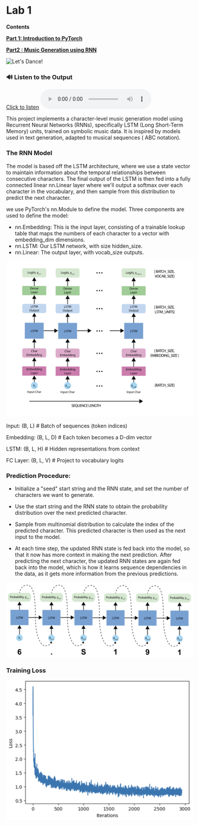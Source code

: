 # Lab 1 

**Contents**

[**Part 1: Introduction to PyTorch**](https://github.com/Prashanna-Raj-Pandit/DeepLearning-MIT/blob/main/Lab1/PT_Part1_Intro.ipynb) 

[**Part2 : Music Generation using RNN**](https://github.com/Prashanna-Raj-Pandit/DeepLearning-MIT/blob/main/Lab1/PT_Part2_Music_Generation.ipynb)

![Let's Dance!](http://33.media.tumblr.com/3d223954ad0a77f4e98a7b87136aa395/tumblr_nlct5lFVbF1qhu7oio1_500.gif)

### 🔊 Listen to the Output
[Click to listen](./output_10.wav)
<audio controls>
  <source src="./output_10.wav" type="audio/wav">
</audio>


This project implements a character-level music generation model using Recurrent Neural Networks (RNNs), specifically LSTM (Long Short-Term Memory) units, trained on symbolic music data. It is inspired by models used in text generation, adapted to musical sequences ( ABC notation).

### The RNN Model

The model is based off the LSTM architecture, where we use a state vector to maintain information about the temporal relationships between consecutive characters. The final output of the LSTM is then fed into a fully connected linear nn.Linear layer where we'll output a softmax over each character in the vocabulary, and then sample from this distribution to predict the next character.

we use PyTorch's nn.Module to define the model. Three components are used to define the model:

* nn.Embedding: This is the input layer, consisting of a trainable lookup table that maps the numbers of each character to a vector with embedding_dim dimensions.
* nn.LSTM: Our LSTM network, with size hidden_size.
* nn.Linear: The output layer, with vocab_size outputs.

![architecture](./architecture.png)

Input:         (B, L)             # Batch of sequences (token indices)

Embedding:     (B, L, D)          # Each token becomes a D-dim vector

LSTM:          (B, L, H)          # Hidden representations from context

FC Layer:      (B, L, V)          # Project to vocabulary logits

### Prediction Procedure:

* Initialize a "seed" start string and the RNN state, and set the number of characters we want to generate.

* Use the start string and the RNN state to obtain the probability distribution over the next predicted character.

* Sample from multinomial distribution to calculate the index of the predicted character. This predicted character is then used as the next input to the model.

* At each time step, the updated RNN state is fed back into the model, so that it now has more context in making the next prediction. After predicting the next character, the updated RNN states are again fed back into the model, which is how it learns sequence dependencies in the data, as it gets more information from the previous predictions.

![prediction_procedure](./prediction_procedure.png)

### Training Loss
![image.png](./image.png)